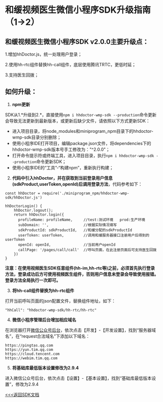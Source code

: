 # 和缓视频医生微信小程序SDK升级指南（1->2）


## 和缓视频医生微信小程序SDK v2.0.0主要升级点：

1.增加hhDoctor.js，统一处理用户登录；

2.使用hh-rtc组件替换hh-call组件，底层使用腾讯TRTC，更低时延；

3.支持医生回拨；

## 如何升级：
1. **npm更新**

SDK从1.\*升级到2.\*，直接使用`npm i hhdoctor-wmp-sdk --production`命令更新会导致无法更新到最新版本，或更新后缺少文件，请依照以下方式更新SDK：
* 进入项目目录，将node_modules和miniprogram_npm目录下的hhdoctor-wmp-sdk目录分别删除；
* 使用小程序IDE打开项目，编辑package.json文件，将dependencies下的hhdoctor-wmp-sdk版本号手工修改为："^2.0.0"；
* 打开命令提示符或终端工具，进入项目目录，执行`npm i hhdoctor-wmp-sdk --production`命令更新SDK；
* 使用小程序IDE的“工具”-“构建npm”，重新执行构建；

2. **代码中引入hhDoctor，并在获取到当前登录用户信息(sdkProduct,userToken,openId)后调用登录方法**，代码参考如下：
```
const hhDoctor = require('./miniprogram_npm/hhdoctor-wmp-sdk/hhDoctor.js')

hhDoctorLogin() {
    hhDoctor.logout();
    return hhDoctor.login({
      profileName: profileName,     //test:测试环境   prod:生产环境
      subDomain: '',                //根据实际情况填写
      sdkProductId: sdkProductId,   //和缓分配的sdkProductId
      userToken: userToken,         //调用和缓服务器接口注册用户后得到的userToken
      openId: openId,               //当前用户openId
      callPage: '/pages/call/call'  //呼叫页面，在此注册页面后可支持医生回拨
    })
}

```
**注意：在使用视频医生SDK任意组件(hh-im,hh-rtc等)之前，必须首先执行登录方法，登录成功后方可使用视频医生组件，否则用户信息未登录会导致使用报错。登录方法全局执行一次即可。**

3. **将hh-call组件替换为hh-rtc组件**

打开当前呼叫页面的json配置文件，替换组件地址，如下：
```
"hhCall": "hhdoctor-wmp-sdk/hh-rtc/hh-rtc"
```

4. **微信小程序管理后台增加相应域名**

在浏览器打开[微信公众号后台](https://mp.weixin.qq.com/)，依次点击【开发】-【开发设置】，找到“服务器域名”，在“request合法域名”下添加以下域名：
```
https://pingtas.qq.com
https://yun.tim.qq.com
https://cloud.tencent.com
https://webim.tim.qq.com
```

5. **将基础库最低版本设置修改为2.9.4**

进入微信公众号后台，依次点击【设置】-【基本设置】，找到“基础库最低版本设置”，修改为2.9.4


[<<<返回SDK文档](https://github.com/HHMedic/HHDoctorSDK_demo_wmp)
